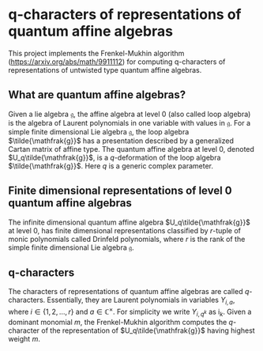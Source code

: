 # q-characters of representations of quantum affine algebras

This project implements the Frenkel-Mukhin algorithm (https://arxiv.org/abs/math/9911112) for computing q-characters of representations of untwisted type quantum affine algebras.

## What are quantum affine algebras?

Given a lie algebra $\mathfrak{g}$, the affine algebra at level 0 (also called loop algebra) is the algebra of Laurent polynomials in one variable with values in $\mathfrak{g}$. For a simple finite dimensional Lie algebra $\mathfrak{g}$, the loop algebra $\tilde{\mathfrak{g}}$ has a presentation described by a generalized Cartan matrix of affine type. The quantum affine algebra at level 0, denoted $U_q\tilde{\mathfrak{g}}$, is a $q$-deformation of the loop algebra $\tilde{\mathfrak{g}}$. Here $q$ is a generic complex parameter.

## Finite dimensional representations of level 0 quantum affine algebras 

The infinite dimensional quantum affine algebra $U_q\tilde{\mathfrak{g}}$ at level 0, has finite dimensional representations classified by $r$-tuple of monic polynomials called Drinfeld polynomials, where $r$ is the rank of the simple finite dimensional Lie algebra $\mathfrak{g}$. 

## q-characters

The characters of representations of quantum affine algebras are called $q$-characters. Essentially, they are Laurent polynomials in variables $Y_{i,a}$, where $i\in \{1,2,\dots,r\}$ and $a\in\mathbb{C}^\times$. For simplicity we write $Y_{i,q^k}$ as $\mathrm{i}_k$. Given a dominant monomial $m$, the Frenkel-Mukhin algorithm computes the $q$-character of the representation of $U_q\tilde{\mathfrak{g}}$ having highest weight $m$. 
